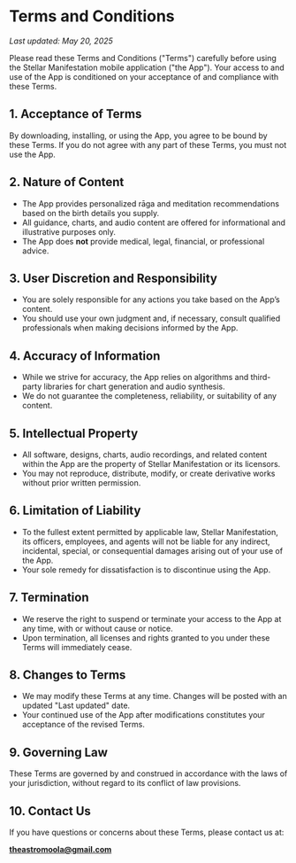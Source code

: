 # Terms and Conditions

_Last updated: May 20, 2025_

Please read these Terms and Conditions ("Terms") carefully before using the Stellar Manifestation mobile application ("the App"). Your access to and use of the App is conditioned on your acceptance of and compliance with these Terms.

## 1. Acceptance of Terms
By downloading, installing, or using the App, you agree to be bound by these Terms. If you do not agree with any part of these Terms, you must not use the App.

## 2. Nature of Content
- The App provides personalized rāga and meditation recommendations based on the birth details you supply.  
- All guidance, charts, and audio content are offered for informational and illustrative purposes only.  
- The App does **not** provide medical, legal, financial, or professional advice.

## 3. User Discretion and Responsibility
- You are solely responsible for any actions you take based on the App’s content.  
- You should use your own judgment and, if necessary, consult qualified professionals when making decisions informed by the App.

## 4. Accuracy of Information
- While we strive for accuracy, the App relies on algorithms and third-party libraries for chart generation and audio synthesis.  
- We do not guarantee the completeness, reliability, or suitability of any content.

## 5. Intellectual Property
- All software, designs, charts, audio recordings, and related content within the App are the property of Stellar Manifestation or its licensors.  
- You may not reproduce, distribute, modify, or create derivative works without prior written permission.

## 6. Limitation of Liability
- To the fullest extent permitted by applicable law, Stellar Manifestation, its officers, employees, and agents will not be liable for any indirect, incidental, special, or consequential damages arising out of your use of the App.  
- Your sole remedy for dissatisfaction is to discontinue using the App.

## 7. Termination
- We reserve the right to suspend or terminate your access to the App at any time, with or without cause or notice.  
- Upon termination, all licenses and rights granted to you under these Terms will immediately cease.

## 8. Changes to Terms
- We may modify these Terms at any time. Changes will be posted with an updated "Last updated" date.  
- Your continued use of the App after modifications constitutes your acceptance of the revised Terms.

## 9. Governing Law
These Terms are governed by and construed in accordance with the laws of your jurisdiction, without regard to its conflict of law provisions.

## 10. Contact Us
If you have questions or concerns about these Terms, please contact us at:

**theastromoola@gmail.com**

